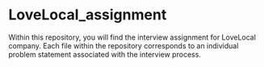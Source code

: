 # LoveLocal_assignment

Within this repository, you will find the interview assignment for LoveLocal company. Each file within the repository corresponds to an individual problem statement associated with the interview process.





